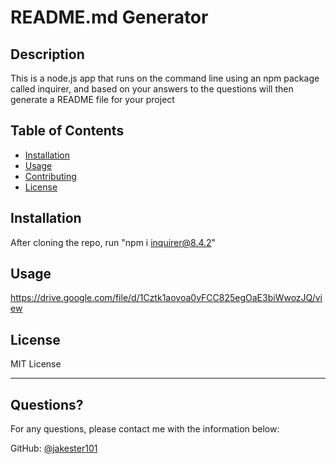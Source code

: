 # README.md Generator

  ## Description 
  
  This is a node.js app that runs on the command line using an npm package called inquirer, and based on your answers to the questions will then generate a README file for your project

  ## Table of Contents
  * [Installation](#installation)
  * [Usage](#usage)
  * [Contributing](#contributing)
  * [License](#license)
  
  ## Installation
  
  After cloning the repo, run "npm i inquirer@8.4.2" 
  
  ## Usage 
  
  https://drive.google.com/file/d/1Cztk1aovoa0vFCC825egOaE3biWwozJQ/view
  
  
  ## License
  
  MIT License
  
  ---
  
  ## Questions?
  
  For any questions, please contact me with the information below:
 
  GitHub: [@jakester101](https://api.github.com/users/jakester101)
  
